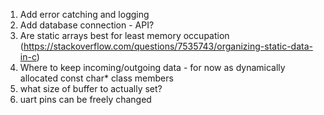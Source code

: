 1. Add error catching and logging
2. Add database connection - API?
3. Are static arrays best for least memory occupation (https://stackoverflow.com/questions/7535743/organizing-static-data-in-c)
4. Where to keep incoming/outgoing data - for now as dynamically allocated const char* class members
5. what size of buffer to actually set?
6. uart pins can be freely changed